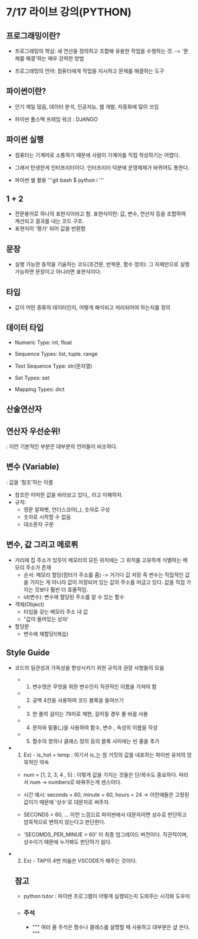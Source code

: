 # 7/17 라이브 강의(PYTHON)


## 프로그래밍이란?

- 프로그래밍의 핵심: 새 연산을 정의하고 조합해 유용한 작업을 수행하는 것. 
 -> '문제를 해결'하는 매우 강력한 방법

- 프로그래밍의 언어: 컴퓨터에게 작업을 지시하고 문제를 해결하는 도구 

## 파이썬이란?
- 인기 제일 많음, 데이터 분석, 인공지능, 웹 개발, 자동화에 많이 쓰임

- 파이썬 풀스택 프레임 워크 : DJANGO


## 파이썬 실행

- 컴퓨터는 기계어로 소통하기 때문에 사람이 기계어를 직접 작성하기는 어렵다.
- 그래서 탄생한게 인터프리터이다. 인터프리터 덕분에 운영체제가 바뀌어도 통한다.

- 파이썬 쉘 활용 
'''git bash
$ python i
'''

## 1 + 2 
- 전문용어로 하나의 표현식이라고 함.
표현식이란: 값, 변수, 연산자 등을 조합하여 계산되고 결과를 내는 코드 구조.
- 표현식이 '평가' 되어 값을 반환함 

## 문장
- 실행 가능한 동작을 기술하는 코드(조건문, 반복문, 함수 정의): 그 자체만으로 실행가능하면 문장이고 아니라면 표현식이다. 

## 타입
- 값이 어떤 종류의 데이터인지, 어떻게 해석되고 처리되어야 하는지를 정의

## 데이터 타입 
- Numeric Type: int, float

- Sequence Types: list, tuple. range

- Text Sequence Type: str(문자열)

- Set Types: set

- Mapping Types: dict

## 산술연산자

## 연산자 우선순위!
: 이런 기본적인 부분은 대부분의 언어들이 비슷하다. 

## 변수 (Variable)
: 값을 '참조'하는 이름  
- 참조란 어떠한 값을 바라보고 있다,, 라고 이해하자.
- 규칙:
    - 영문 알파벳, 언더스코어(_), 숫자로 구성
    - 숫자로 시작할 수 없음
    - 대소문자 구분

## 변수, 값 그리고 메로뤼

- 거리에 집 주소가 있듯이 메모리의 모든 위치에는 그 위치를 고유하게 식별하는 메모리 주소가 존재 
     - 순서: 메모리 할당(컴터가 주소를 줌) -> 거기다 값 저장 
    즉 변수는 직접적인 값을 가지는 게 아니라 값이 저장되어 있는 값의 주소를 머금고 있다. 값을 직접 가지는 것보다 훨씬 더 효율적임.
    - id(변수): 변수에 할당된 주소를 알 수 있는 함수
- 객체(Object)
    - 타입을 갖는 메모리 주소 내 값
    - "값이 들어있는 상자'
- 할당문
    - 변수에 재할당!(복습)

## Style Guide
- 코드의 일관성과 가독성을 향상시키기 위한 규칙과 권장 사항들의 모음
    - 1. 변수명은 무엇을 위한 변수인지 직관적인 이름을 가져야 함
    - 2. 공백 4칸을 사용하여 코드 블록을 들여쓰기
    - 3. 한 줄의 길이는 79자로 제한, 길어질 경우 줄 바꿈 사용
    - 4. 문자와 밑줄(_)을 사용하여 함수, 변수 , 속성의 이름을 작성
    - 5. 함수의 정의나 클래스 정의 등의 블록 사이에는 빈 줄을 추가
    
- 1. Ex) - is_hot = temp : 여기서 is_는 참 거짓의 값을 내포하는 파이썬 유저의 암묵적인 약속

    - num = [1, 2, 3, 4 , 5] : 이렇게 값을 가지는 것들은 단/복수도 중요하다.
    따라서 num -> numbers로 바꿔주는게 센스이다.

    - 시간 예시: seconds = 60, minute = 60, hours = 24 -> 이런애들은 고정된 값이기 때문에 '상수'로 대문자로 써주자. 

     -  SECONDS = 60, ... 이런 느낌으로 파이썬에서 대문자이면 상수로 판단하고 암묵적으로 변하지 않는다고 판단한다.

     - 'SECOMDS_PER_MINUE = 60' 이 최종 업그레이드 버전이다. 직관적이며, 상수이기 때문에 누가봐도 판단하기 쉽다. 

- 2. Ex) - TAP의 4번 띄움은 VSCODE가 해주는 것이다.


    ## 참고
    - python tutor : 파이썬 프로그램이 어떻게 실행되는지 도와주는 시각화 도우미

    - ### 주석
        - """ 여러 줄 주석은 함수나 클래스를 설명할 때 사용하고 대부분은 샾 쓴다. 
         """